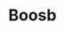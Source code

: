 <html>
  <head>
    <title> Bernard </title>
  </head>
  <body>
    <h1> Boosb </h1>
  </body>
</html>
